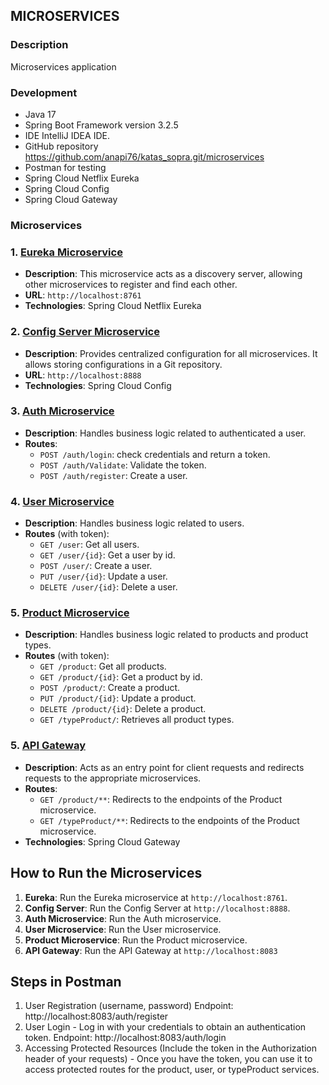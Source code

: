 ## MICROSERVICES
### Description
Microservices application
### Development
- Java 17
- Spring Boot Framework version 3.2.5
- IDE IntelliJ IDEA IDE.
- GitHub repository https://github.com/anapi76/katas_sopra.git/microservices
- Postman for testing
- Spring Cloud Netflix Eureka
- Spring Cloud Config
- Spring Cloud Gateway
### Microservices
### 1. [Eureka Microservice](microservice-eureka)
- **Description**: This microservice acts as a discovery server, allowing other microservices to register and find each other.
- **URL**: `http://localhost:8761`
- **Technologies**: Spring Cloud Netflix Eureka

### 2. [Config Server Microservice](microservice-config)
- **Description**: Provides centralized configuration for all microservices. It allows storing configurations in a Git repository.
- **URL**: `http://localhost:8888`
- **Technologies**: Spring Cloud Config

### 3. [Auth Microservice](microservice-auth)
- **Description**: Handles business logic related to authenticated a user.
- **Routes**:
  - `POST /auth/login`: check credentials and return a token.
  - `POST /auth/Validate`: Validate the token.
  - `POST /auth/register`: Create a user.

### 4. [User Microservice](microservice-auth)
- **Description**: Handles business logic related to users.
- **Routes** (with token):
  - `GET /user`: Get all users.
  - `GET /user/{id}`: Get a user by id.
  - `POST /user/`: Create a user.
  - `PUT /user/{id}`: Update a user.
  - `DELETE /user/{id}`: Delete a user.
  
### 5. [Product Microservice ](microservice-product)
- **Description**: Handles business logic related to products and product types.
- **Routes** (with token):
  - `GET /product`: Get all products.
  - `GET /product/{id}`: Get a product by id.
  - `POST /product/`: Create a product.
  - `PUT /product/{id}`: Update a product.
  - `DELETE /product/{id}`: Delete a product.
  - `GET /typeProduct/`: Retrieves all product types.

### 5. [API Gateway](microservice-gateway)
- **Description**: Acts as an entry point for client requests and redirects requests to the appropriate microservices.
- **Routes**:
  - `GET /product/**`: Redirects to the endpoints of the Product microservice.
  - `GET /typeProduct/**`: Redirects to the endpoints of the Product microservice.
- **Technologies**: Spring Cloud Gateway

## How to Run the Microservices

1. **Eureka**: Run the Eureka microservice at `http://localhost:8761`.
2. **Config Server**: Run the Config Server at `http://localhost:8888`.
3. **Auth Microservice**: Run the Auth microservice.
4. **User Microservice**: Run the User microservice.
5. **Product Microservice**: Run the Product microservice.
6. **API Gateway**: Run the API Gateway at `http://localhost:8083`

## Steps in Postman
1. User Registration (username, password)
   Endpoint: http://localhost:8083/auth/register
2. User Login - Log in with your credentials to obtain an authentication token.
   Endpoint: http://localhost:8083/auth/login
3. Accessing Protected Resources (Include the token in the Authorization header of your requests) - 
   Once you have the token, you can use it to access protected routes for the product, user, or typeProduct services.
   


